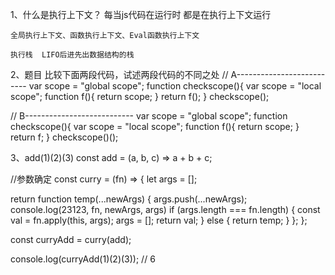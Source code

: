 1、什么是执行上下文？
    每当js代码在运行时 都是在执行上下文运行

    全局执行上下文、函数执行上下文、Eval函数执行上下文

    执行栈  LIFO后进先出数据结构的栈


2、题目
比较下面两段代码，试述两段代码的不同之处
// A--------------------------
var scope = "global scope";
function checkscope(){
    var scope = "local scope";
    function f(){
        return scope;
    }
    return f();
}
checkscope();

// B---------------------------
var scope = "global scope";
function checkscope(){
    var scope = "local scope";
    function f(){
        return scope;
    }
    return f;
}
checkscope()();



3、add(1)(2)(3)
const add = (a, b, c) => a + b + c;

//参数确定
const curry = (fn) => {
  let args = [];

  return function temp(...newArgs) {
    args.push(...newArgs);
    console.log(23123, fn, newArgs, args)
    if (args.length === fn.length) {
      const val = fn.apply(this, args);
      args = [];
      return val;
    } else {
      return temp;
    }
  };
};

const curryAdd = curry(add);

console.log(curryAdd(1)(2)(3)); // 6